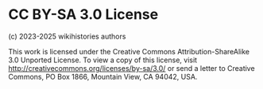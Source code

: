 # CC BY-SA 3.0 License

(c) 2023-2025 wikihistories authors

This work is licensed under the Creative Commons Attribution-ShareAlike 3.0 Unported License. To view a copy of this license, visit http://creativecommons.org/licenses/by-sa/3.0/ or send a letter to Creative Commons, PO Box 1866, Mountain View, CA 94042, USA.
